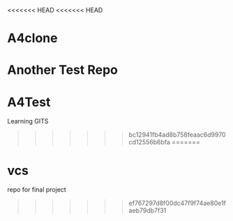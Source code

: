 <<<<<<< HEAD
<<<<<<< HEAD
# A4clone
Another Test Repo
=======
# A4Test
Learning GITS
>>>>>>> bc12941fb4ad8b758feaac6d9970cd12556b6bfa
=======
# vcs
repo for final project
>>>>>>> ef767297d8f00dc47f9f74ae80e1faeb79db7f31
